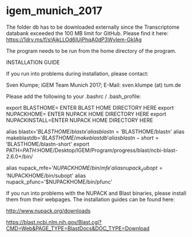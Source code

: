 # igem_munich_2017


The folder db has to be downloaded externally since the Transcriptome databank exceeded the 100 MB limit for GitHub. Please find it here:
https://1drv.ms/f/s!AjkLLOd6IUjPhqA0dP3WyIem-GkIAg

The program needs to be run from the home directory of the program. 


INSTALLATION GUIDE

If you run into problems during installation, please contact: 

Sven Klumpe;
iGEM Team Munich 2017;
E-Mail: sven.klumpe (at) tum.de

Please add the following to your .bashrc / .bash_profile:


export BLASTHOME= ENTER BLAST HOME DIRECTORY HERE
export NUPACKHOME= ENTER NUPACK HOME DIRECTORY HERE
export NUPACKINSTALL=ENTER NUPACK HOME DIRECTORY HERE

alias blastx='$BLASTHOME/blastx'
alias blastn='$BLASTHOME/blastn'
alias makeblastdb='$BLASTHOME/makeblastdb'
alias blastn-short='$BLASTHOME/blastn-short'
export PATH=$PATH:$HOME/Desktop/IGEM/Program/progress/blast/ncbi-blast-2.6.0+/bin/

alias nupack_mfe='$NUPACKHOME/bin/mfe'
alias nupack_subopt='$NUPACKHOME/bin/subopt'
alias nupack_pfunc='$NUPACKHOME/bin/pfunc'


If you run into problems with the NUPACK and Blast binaries, please install them from their webpages. The installation guides can be found here: 

http://www.nupack.org/downloads

https://blast.ncbi.nlm.nih.gov/Blast.cgi?CMD=Web&PAGE_TYPE=BlastDocs&DOC_TYPE=Download
